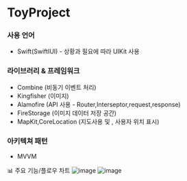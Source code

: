 # ToyProject

### 사용 언어

- Swift(SwiftIUI) - 상황과 필요에 따라 UIKit 사용

### 라이브러리 & 프레임워크

- Combine (비동기 이벤트 처리)
- Kingfisher (이미지)
- Alamofire (API 사용 - Router,Interseptor,request,response)
- FireStorage (이미지 데이터 저장 공간)
- MapKit,CoreLocation (지도사용 및 , 사용자 위치 표시)

### 아키텍쳐 패턴

- MVVM



📊 주요 기능/플로우 차트
![image](https://user-images.githubusercontent.com/31721255/225782449-373c804f-e23f-4269-898f-273bc8a2c7ea.png)
![image](https://user-images.githubusercontent.com/31721255/225782494-b4db06aa-4821-4466-971d-6e298e74350e.png)
